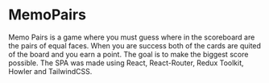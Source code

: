 # MemoPairs
Memo Pairs is a game where you must guess where in the scoreboard are the pairs of equal faces. When you are success both of the cards are quited of the board and you earn a point. The goal is to make the biggest score possible. The SPA was made using React, React-Router, Redux Toolkit,  Howler and TailwindCSS.

